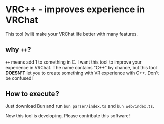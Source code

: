 # VRC++ - improves experience in VRChat
This tool (will) make your VRChat life better with many features.

## why `++`?
`++` means add 1 to something in C. I want this tool to improve your experience in VRChat. The name contains "C++" by chance, but this tool **DOESN'T** let you to create something with VR experience with C++. Don't be confused!

## How to execute?
Just download Bun and run `bun parser/index.ts` and `bun web/index.ts`.

Now this tool is developing. Please contribute this software!
